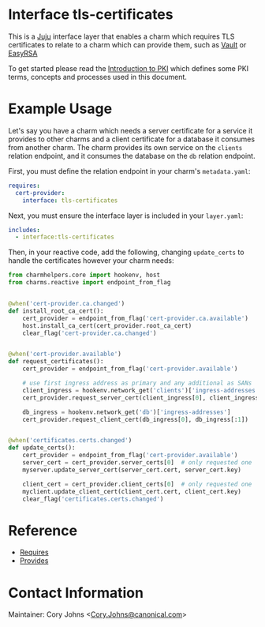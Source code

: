 # Interface tls-certificates

This is a [Juju][] interface layer that enables a charm which requires TLS
certificates to relate to a charm which can provide them, such as [Vault][] or
[EasyRSA][]

To get started please read the [Introduction to PKI][] which defines some PKI
terms, concepts and processes used in this document.

# Example Usage

Let's say you have a charm which needs a server certificate for a service it
provides to other charms and a client certificate for a database it consumes
from another charm.  The charm provides its own service on the `clients`
relation endpoint, and it consumes the database on the `db` relation endpoint.

First, you must define the relation endpoint in your charm's `metadata.yaml`:

```yaml
requires:
  cert-provider:
    interface: tls-certificates
```

Next, you must ensure the interface layer is included in your `layer.yaml`:

```yaml
includes:
  - interface:tls-certificates
```

Then, in your reactive code, add the following, changing `update_certs` to
handle the certificates however your charm needs:

```python
from charmhelpers.core import hookenv, host
from charms.reactive import endpoint_from_flag


@when('cert-provider.ca.changed')
def install_root_ca_cert():
    cert_provider = endpoint_from_flag('cert-provider.ca.available')
    host.install_ca_cert(cert_provider.root_ca_cert)
    clear_flag('cert-provider.ca.changed')


@when('cert-provider.available')
def request_certificates():
    cert_provider = endpoint_from_flag('cert-provider.available')

    # use first ingress address as primary and any additional as SANs
    client_ingress = hookenv.network_get('clients')['ingress-addresses']
    cert_provider.request_server_cert(client_ingress[0], client_ingress[:1])

    db_ingress = hookenv.network_get('db')['ingress-addresses']
    cert_provider.request_client_cert(db_ingress[0], db_ingress[:1])


@when('certificates.certs.changed')
def update_certs():
    cert_provider = endpoint_from_flag('cert-provider.available')
    server_cert = cert_provider.server_certs[0]  # only requested one
    myserver.update_server_cert(server_cert.cert, server_cert.key)

    client_cert = cert_provider.client_certs[0]  # only requested one
    myclient.update_client_cert(client_cert.cert, client_cert.key)
    clear_flag('certificates.certs.changed')
```


# Reference

  * [Requires](docs/requires.md)
  * [Provides](docs/provides.md)

# Contact Information

Maintainer: Cory Johns &lt;Cory.Johns@canonical.com&gt;


[Juju]: https://jujucharms.com
[Vault]: https://jujucharms.com/u/openstack-charmers/vault
[EasyRSA]: https://jujucharms.com/u/containers/easyrsa
[Introduction to PKI]: https://github.com/OpenVPN/easy-rsa/blob/master/doc/Intro-To-PKI.md
